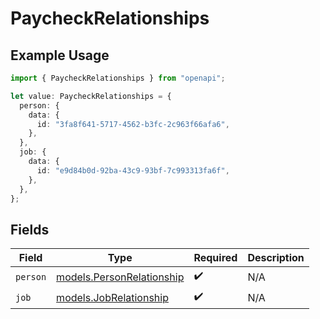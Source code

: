# PaycheckRelationships

## Example Usage

```typescript
import { PaycheckRelationships } from "openapi";

let value: PaycheckRelationships = {
  person: {
    data: {
      id: "3fa8f641-5717-4562-b3fc-2c963f66afa6",
    },
  },
  job: {
    data: {
      id: "e9d84b0d-92ba-43c9-93bf-7c993313fa6f",
    },
  },
};
```

## Fields

| Field                                                        | Type                                                         | Required                                                     | Description                                                  |
| ------------------------------------------------------------ | ------------------------------------------------------------ | ------------------------------------------------------------ | ------------------------------------------------------------ |
| `person`                                                     | [models.PersonRelationship](../models/personrelationship.md) | :heavy_check_mark:                                           | N/A                                                          |
| `job`                                                        | [models.JobRelationship](../models/jobrelationship.md)       | :heavy_check_mark:                                           | N/A                                                          |